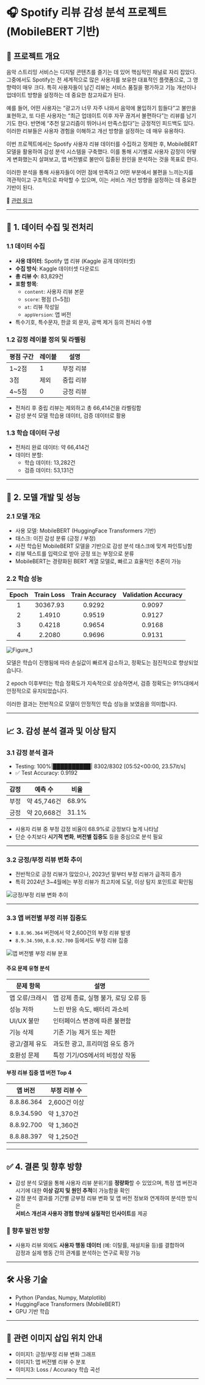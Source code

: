 # 🎧 Spotify 리뷰 감성 분석 프로젝트 (MobileBERT 기반)

## 📌 프로젝트 개요

음악 스트리밍 서비스는 디지털 콘텐츠를 즐기는 데 있어 핵심적인 채널로 자리 잡았다. 그중에서도 Spotify는 전 세계적으로 많은 사용자를 보유한 대표적인 플랫폼으로, 그 영향력이 매우 크다. 특히 사용자들이 남긴 리뷰는 서비스 품질을 평가하고 기능 개선이나 업데이트 방향을 설정하는 데 중요한 참고자료가 된다.

예를 들어, 어떤 사용자는 “광고가 너무 자주 나와서 음악에 몰입하기 힘들다”고 불만을 표현하고, 또 다른 사용자는 “최근 업데이트 이후 자꾸 끊겨서 불편하다”는 리뷰를 남기기도 한다. 반면에 “추천 알고리즘이 뛰어나서 만족스럽다”는 긍정적인 피드백도 있다. 이러한 리뷰들은 사용자 경험을 이해하고 개선 방향을 설정하는 데 매우 유용하다.

이번 프로젝트에서는 Spotify 사용자 리뷰 데이터를 수집하고 정제한 후, MobileBERT 모델을 활용하여 감성 분석 시스템을 구축했다. 이를 통해 시기별로 사용자 감정이 어떻게 변화했는지 살펴보고, 앱 버전별로 불만이 집중된 원인을 분석하는 것을 목표로 한다.

이러한 분석을 통해 사용자들이 어떤 점에 만족하고 어떤 부분에서 불편을 느끼는지를 객관적이고 구조적으로 파악할 수 있으며, 이는 서비스 개선 방향을 설정하는 데 중요한 기반이 된다.

🔗 [관련 링크](https://www.linkedin.com/pulse/case-study-spotify-transforming-product-development-through-majumder-xzeic)

---

## 📂 1. 데이터 수집 및 전처리

### 1.1 데이터 수집

- **사용 데이터**: Spotify 앱 리뷰 (Kaggle 공개 데이터셋)
- **수집 방식**: Kaggle 데이터셋 다운로드
- **총 리뷰 수**: 83,829건
- **포함 항목**:
  - `content`: 사용자 리뷰 본문
  - `score`: 평점 (1~5점)
  - `at`: 리뷰 작성일
  - `appVersion`: 앱 버전
- 특수기호, 특수문자, 한글 외 문자, 공백 제거 등의 전처리 수행

### 1.2 감정 레이블 정의 및 라벨링

| 평점 구간 | 레이블 | 설명     |
| --------- | ------ | -------- |
| 1~2점     | 1      | 부정 리뷰 |
| 3점       | 제외   | 중립 리뷰 |
| 4~5점     | 0      | 긍정 리뷰 |

- 전처리 후 중립 리뷰는 제외하고 총 66,414건을 라벨링함
- 감성 분석 모델 학습용 데이터, 검증 데이터로 활용

### 1.3 학습 데이터 구성

- 전처리 완료 데이터: 약 66,414건
- 데이터 분할:
  - 학습 데이터: 13,282건
  - 검증 데이터: 53,131건

---

## 🤖 2. 모델 개발 및 성능

### 2.1 모델 개요

- 사용 모델: MobileBERT (HuggingFace Transformers 기반)
- 태스크: 이진 감성 분류 (긍정 / 부정)
- 사전 학습된 MobileBERT 모델을 기반으로 감성 분석 태스크에 맞게 파인튜닝함
- 리뷰 텍스트를 입력으로 받아 긍정 또는 부정으로 분류
- MobileBERT는 경량화된 BERT 계열 모델로, 빠르고 효율적인 추론이 가능

### 2.2 학습 성능

| Epoch | Train Loss | Train Accuracy | Validation Accuracy |
|:-----:|:----------:|:--------------:|:-------------------:|
|   1   |  30367.93  |     0.9292     |       0.9097        |
|   2   |  1.4910    |     0.9519     |       0.9127        |
|   3   |  0.4218    |     0.9654     |       0.9168        |
|   4   |  2.2080    |     0.9696     |       0.9131        |


![Figure_1](https://github.com/user-attachments/assets/5d2b85d5-51f4-44cb-b529-8c1e2e67da46)

 모델은 학습이 진행됨에 따라 손실값이 빠르게 감소하고, 정확도는 점진적으로 향상되었습니다.
  
  2 epoch 이후부터는 학습 정확도가 지속적으로 상승하면서, 검증 정확도는 91%대에서 안정적으로 유지되었습니다.
  
  이러한 결과는 전반적으로 모델이 안정적인 학습 성능을 보였음을 의미합니다.
  
---

## 📈 3. 감성 분석 결과 및 이상 탐지

### 3.1 감정 분석 결과

- Testing: 100%|██████████| 8302/8302 [05:52<00:00, 23.57it/s]
- ✅ Test Accuracy: 0.9192

| 감정 | 예측 수    | 비율     |
|------|------------|----------|
| 부정 | 약 45,746건 | 68.9%    |
| 긍정 | 약 20,668건 | 31.1%    |

- 사용자 리뷰 중 부정 감정 비율이 68.9%로 긍정보다 높게 나타남
- 단순 수치보다 **시기적 변화**, **버전별 집중도** 등을 중심으로 분석 필요

---

### 3.2 긍정/부정 리뷰 변화 추이

- 전반적으로 긍정 리뷰가 많았으나, 2023년 말부터 부정 리뷰가 급격히 증가
- 특히 2024년 3~4월에는 부정 리뷰가 최고치에 도달, 이상 탐지 포인트로 확인됨

![긍정/부정 리뷰 변화 추이](https://github.com/user-attachments/assets/0ba1ae7f-d42a-4d5f-8b8f-aad9549ec71d)

---

### 3.3 앱 버전별 부정 리뷰 집중도

- `8.8.96.364` 버전에서 약 2,600건의 부정 리뷰 발생
- `8.9.34.590`, `8.8.92.700` 등에서도 부정 리뷰 집중

![앱 버전별 부정 리뷰 분포](https://github.com/user-attachments/assets/5dc25ade-694e-476f-825d-c49146efaa4d)

#### 주요 문제 유형 분석

| 문제 항목        | 설명                                  |
|------------------|---------------------------------------|
| 앱 오류/크래시   | 앱 강제 종료, 실행 불가, 로딩 오류 등 |
| 성능 저하        | 느린 반응 속도, 배터리 과소비         |
| UI/UX 불만       | 인터페이스 변경에 따른 불편함         |
| 기능 삭제        | 기존 기능 제거 또는 제한              |
| 광고/결제 유도   | 과도한 광고, 프리미엄 유도 증가       |
| 호환성 문제      | 특정 기기/OS에서의 비정상 작동        |

#### 부정 리뷰 집중 앱 버전 Top 4

| 앱 버전      | 부정 리뷰 수 |
|--------------|--------------|
| 8.8.86.364   | 2,600건 이상 |
| 8.9.34.590   | 약 1,370건   |
| 8.8.92.700   | 약 1,360건   |
| 8.8.88.397   | 약 1,250건   |

---


## ✅ 4. 결론 및 향후 방향

- 감성 분석 모델을 통해 사용자 리뷰 분위기를 **정량화**할 수 있었으며,
  특정 앱 버전과 시기에 대한 **이상 감지 및 원인 추적**이 가능함을 확인
- 감정 분석 결과를 기간별 긍부정 리뷰 변화 및 앱 버전 정보와 연계하여 분석한 방식은  
  **서비스 개선과 사용자 경험 향상에 실질적인 인사이트**를 제공

### 🔭 향후 발전 방향

- 사용자 리뷰 외에도 **사용자 행동 데이터** (예: 이탈률, 재설치율 등)를 결합하여  
  감정과 실제 행동 간의 관계를 분석하는 연구로 확장 가능

---

## 🛠 사용 기술

- Python (Pandas, Numpy, Matplotlib)
- HuggingFace Transformers (MobileBERT)
- GPU 기반 학습 
---

## 📎 관련 이미지 삽입 위치 안내


- 이미지1: 긍정/부정 리뷰 변화 그래프
- 이미지1: 앱 버전별 리뷰 수 분포
- 이미지3: Loss / Accuracy 학습 곡선

---



